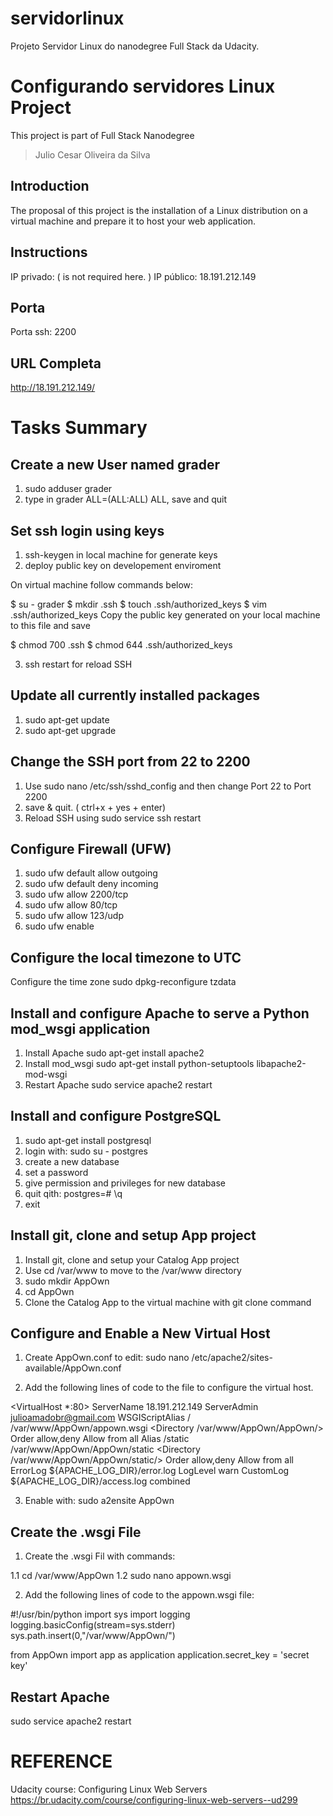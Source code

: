 # servidorlinux
Projeto Servidor Linux do nanodegree Full Stack da Udacity.

# Configurando servidores Linux Project

This project is part of Full Stack Nanodegree

> Julio Cesar Oliveira da Silva

## Introduction

The proposal  of this project is the installation of a Linux distribution on a virtual machine and prepare it to host your web application.

## Instructions

IP privado: ( is not required here. )
IP público: 18.191.212.149

## Porta
Porta ssh: 2200

## URL Completa
http://18.191.212.149/

# Tasks Summary
## Create a new User named grader
1. sudo adduser grader
2. type in grader ALL=(ALL:ALL) ALL, save and quit

## Set ssh login using keys
1. ssh-keygen in local machine for generate keys 
2. deploy public key on developement enviroment

On virtual machine follow commands below:

$ su - grader
$ mkdir .ssh
$ touch .ssh/authorized_keys
$ vim .ssh/authorized_keys
Copy the public key generated on your local machine to this file and save

$ chmod 700 .ssh
$ chmod 644 .ssh/authorized_keys

3. ssh restart for reload SSH

## Update all currently installed packages

1. sudo apt-get update
2. sudo apt-get upgrade

## Change the SSH port from 22 to 2200

1. Use sudo nano  /etc/ssh/sshd_config and then change Port 22 to Port 2200 
2. save & quit. ( ctrl+x + yes + enter)
3. Reload SSH using sudo service ssh restart

## Configure Firewall (UFW)

1. sudo ufw default allow outgoing
2. sudo ufw default deny incoming
3. sudo ufw allow 2200/tcp
4. sudo ufw allow 80/tcp
5. sudo ufw allow 123/udp
6. sudo ufw enable 

## Configure the local timezone to UTC

Configure the time zone sudo dpkg-reconfigure tzdata

## Install and configure Apache to serve a Python mod_wsgi application

1. Install Apache sudo apt-get install apache2
2. Install mod_wsgi sudo apt-get install python-setuptools libapache2-mod-wsgi
3. Restart Apache sudo service apache2 restart

## Install and configure PostgreSQL

1. sudo apt-get install postgresql
2. login with: sudo su - postgres
3. create a new database
4. set a password
5. give permission and privileges for new database
6. quit qith: postgres=# \q
7. exit

## Install git, clone and setup App project

1. Install git, clone and setup your Catalog App project
2. Use cd /var/www to move to the /var/www directory
3. sudo mkdir AppOwn
4. cd AppOwn
5. Clone the Catalog App to the virtual machine with git clone command

## Configure and Enable a New Virtual Host

1. Create AppOwn.conf to edit: sudo nano /etc/apache2/sites-available/AppOwn.conf

2. Add the following lines of code to the file to configure the virtual host.

<VirtualHost *:80>
	ServerName 18.191.212.149
	ServerAdmin julioamadobr@gmail.com
	WSGIScriptAlias / /var/www/AppOwn/appown.wsgi
	<Directory /var/www/AppOwn/AppOwn/>
		Order allow,deny
		Allow from all
	</Directory>
	Alias /static /var/www/AppOwn/AppOwn/static
	<Directory /var/www/AppOwn/AppOwn/static/>
		Order allow,deny
		Allow from all
	</Directory>
	ErrorLog ${APACHE_LOG_DIR}/error.log
	LogLevel warn
	CustomLog ${APACHE_LOG_DIR}/access.log combined
</VirtualHost>

3. Enable with: sudo a2ensite AppOwn

## Create the .wsgi File

1. Create the .wsgi Fil with commands:

1.1 cd /var/www/AppOwn
1.2 sudo nano appown.wsgi 


2. Add the following lines of code to the appown.wsgi file:

#!/usr/bin/python
import sys
import logging
logging.basicConfig(stream=sys.stderr)
sys.path.insert(0,"/var/www/AppOwn/")

from AppOwn import app as application
application.secret_key = 'secret key'

## Restart Apache

sudo service apache2 restart


# REFERENCE

Udacity course: Configuring Linux Web Servers 
https://br.udacity.com/course/configuring-linux-web-servers--ud299



